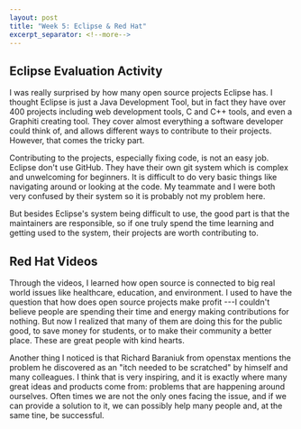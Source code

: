 ```yaml
---
layout: post
title: "Week 5: Eclipse & Red Hat"
excerpt_separator: <!--more-->
---
```


## Eclipse Evaluation Activity

I  was really surprised by how many open source projects Eclipse has. <!--more--> I thought Eclipse is just a Java Development Tool, but in fact they have over 400 projects including web development tools, C and C++ tools, and even a Graphiti creating tool. They cover almost everything a software developer could think of, and allows different ways to contribute to their projects. However, that comes the tricky part. 

Contributing to the projects, especially fixing code, is not an easy job. Eclipse don't use GitHub. They have their own git system which is complex and unwelcoming for beginners. It is difficult to do very basic things like navigating around or looking at the code. My teammate and I were both very confused by their system so it is probably not my problem here. 

But besides Eclipse's system being difficult to use, the good part is that the maintainers are responsible, so if one truly spend the time learning and getting used to the system, their projects are worth contributing to. 


## Red Hat Videos

Through the videos, I learned how open source is connected to big real world issues like healthcare, education, and environment. I used to have the question that how does open source projects make profit ---I couldn't believe people are spending their time and energy making contributions for nothing. But now I realized that many of them are doing this for the public good, to save money for students, or to make their community a better place. These are great people with kind hearts.

Another thing I noticed is that Richard Baraniuk from openstax mentions the problem he discovered as an "itch needed to be scratched" by himself and many colleagues. I think that is very inspiring, and it is exactly where many great ideas and products come from: problems that are happening around ourselves. Often times we are not the only ones facing the issue, and if we can provide a solution to it, we can possibly help many people and, at the same tine, be successful. 

